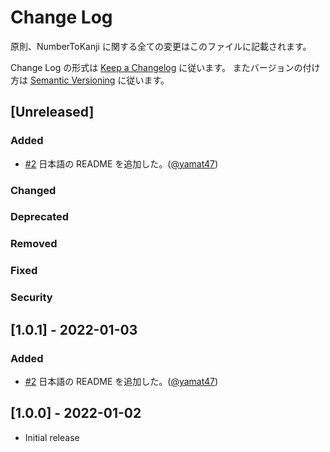 # Change Log
原則、NumberToKanji に関する全ての変更はこのファイルに記載されます。

Change Log の形式は [Keep a Changelog](http://keepachangelog.com/) に従います。
またバージョンの付け方は [Semantic Versioning](https://semver.org/) に従います。

## [Unreleased]
### Added

- [#2](https://github.com/yamat47/number_to_kanji/pull/2) 日本語の README を追加した。([@yamat47](https://github.com/yamat47))

### Changed

### Deprecated

### Removed

### Fixed

### Security

## [1.0.1] - 2022-01-03
### Added

- [#2](https://github.com/yamat47/number_to_kanji/pull/2) 日本語の README を追加した。([@yamat47](https://github.com/yamat47))

## [1.0.0] - 2022-01-02

- Initial release
